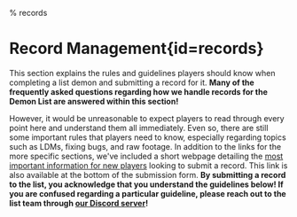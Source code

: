 % records

<div class='panel fade js-scroll-anim' data-anim='fade'>
  
# Record Management{id=records}

This section explains the rules and guidelines players should know when completing a list demon and submitting a record for it. **Many of the frequently asked questions regarding how we handle records for the Demon List are answered within this section!**

However, it would be unreasonable to expect players to read through every point here and understand them all immediately. Even so, there are still some important rules that players need to know, especially regarding topics such as LDMs, fixing bugs, and raw footage. In addition to the links for the more specific sections, we've included a short webpage detailing the [most important information for new players](/guidelines/index/#takeaways) looking to submit a record. This link is also available at the bottom of the submission form. **By submitting a record to the list, you acknowledge that you understand the guidelines below! If you are confused regarding a particular guideline, please reach out to the list team through [our Discord server](https://discord.gg/M7bDDQf)!**

</div>
